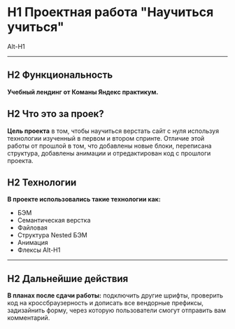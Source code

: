 # H1 Проектная работа "Научиться учиться"

Alt-H1

------

## H2 Функциональность  

**Учебный лендинг от Команы Яндекс практикум.**

## H2 Что это за проек?  

**Цель проекта** в том, чтобы научиться верстать сайт с нуля используя технологии изученный в первом и втором спринте. Отличие этой работы от прошлой в том, что добавлены новые блоки, переписана структура, добавлены анимации и отредактирован код с прошлоги проекта.

## H2 Технологии  

**В проекте использовались такие технологии как:**  

* БЭМ
* Семантическая верстка
* Файловая
* Структура Nested БЭМ
* Анимация
* Флексы
Alt-H1

------

## H2 Дальнейшие действия  

**В планах после сдачи работы:** подключить другие шрифты, проверить код на кроссбраузерность и дописать все вендорные префиксы, задизайнить форму, через которую пользователи смогут отправить вам комментарий.
